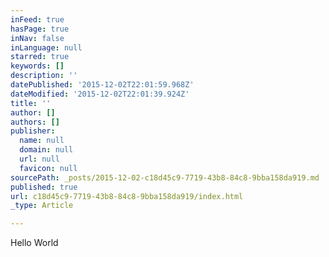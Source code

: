```yaml
---
inFeed: true
hasPage: true
inNav: false
inLanguage: null
starred: true
keywords: []
description: ''
datePublished: '2015-12-02T22:01:59.968Z'
dateModified: '2015-12-02T22:01:39.924Z'
title: ''
author: []
authors: []
publisher:
  name: null
  domain: null
  url: null
  favicon: null
sourcePath: _posts/2015-12-02-c18d45c9-7719-43b8-84c8-9bba158da919.md
published: true
url: c18d45c9-7719-43b8-84c8-9bba158da919/index.html
_type: Article

---
```

Hello World